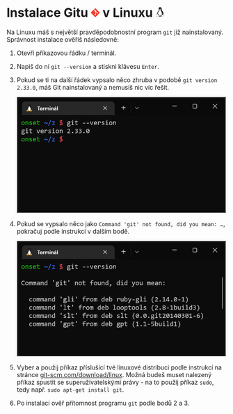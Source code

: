 # Instalace Gitu <img src="../loga/git.svg" alt="logo Gitu" width="20px"> v Linuxu <img src="../loga/linux.svg" alt="logo Linuxu" width="20px">

Na Linuxu máš s největší pravděpodobnostní program `git` již nainstalovaný. Správnost instalace ověříš následovně:

1. Otevří příkazovou řádku / terminál.

1. Napiš do ní `git --version` a stiskni klávesu `Enter`.

1. Pokud se ti na další řádek vypsalo něco zhruba v podobě `git version 2.33.0`, máš Git nainstalovaný a nemusíš nic víc řešit.

   ![terminál s nainstalovaným Gitem](git-version-nainstalovane.png)

1. Pokud se vypsalo něco jako `Command 'git' not found, did you mean: …`, pokračuj podle instrukcí v dalším bodě.

   ![terminál s nenainstalovaným Gitem](git-version-nenainstalovane.png)

1. Vyber a použij příkaz příslušící tvé linuxové distribuci podle instrukcí na stránce [git-scm.com/download/linux](https://git-scm.com/download/linux).
   Možná budeš muset nalezený příkaz spustit se superuživatelskými právy - na to použij příkaz `sudo`, tedy např. `sudo apt-get install git`.

1. Po instalaci ověř přítomnost programu `git` podle bodů 2 a 3.
